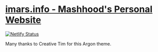 # [imars.info - Mashhood's Personal Website](https://imars.info)

[![Netlify Status](https://api.netlify.com/api/v1/badges/011cfbe5-7024-42c8-924a-a9471462184e/deploy-status)](https://app.netlify.com/sites/imars-info/deploys)


Many thanks to Creative Tim for this Argon theme.
